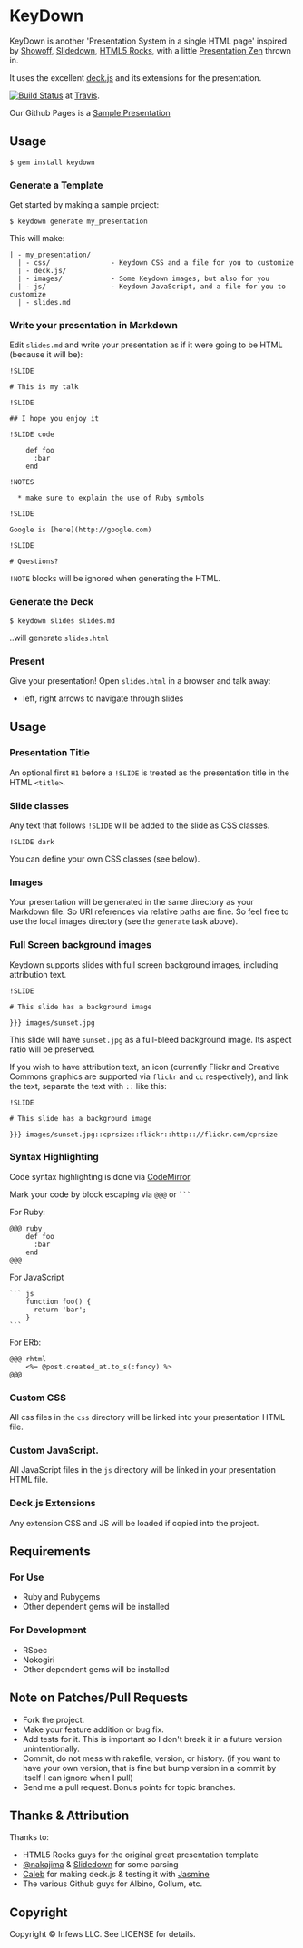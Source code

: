 # KeyDown

KeyDown is another 'Presentation System in a single HTML page' inspired by [Showoff](http://github.com/drnic/showoff), [Slidedown](http://github.com/nakajima/slidedown),
[HTML5 Rocks](http://studio.html5rocks.com/#Deck), with a little [Presentation Zen](http://amzn.to/8X55H2) thrown in.

It uses the excellent [deck.js](http://imakewebthings.github.com/deck.js) and its extensions for the presentation.

[![Build Status](https://secure.travis-ci.org/infews/keydown.png)](http://travis-ci.org/infews/keydown) at [Travis](http://travis-ci.org).

Our Github Pages is a [Sample Presentation](http://infews.github.com/keydown)

## Usage
    $ gem install keydown

### Generate a Template

Get started by making a sample project:

    $ keydown generate my_presentation

This will make:

    | - my_presentation/
      | - css/               - Keydown CSS and a file for you to customize
      | - deck.js/
      | - images/            - Some Keydown images, but also for you
      | - js/                - Keydown JavaScript, and a file for you to customize
      | - slides.md

### Write your presentation in Markdown

Edit `slides.md` and write your presentation as if it were going to be HTML (because it will be):

    !SLIDE
    
    # This is my talk
    
    !SLIDE
    
    ## I hope you enjoy it
    
    !SLIDE code
    
        def foo
          :bar
        end
    
	!NOTES
	
	  * make sure to explain the use of Ruby symbols	
	
    !SLIDE
    
    Google is [here](http://google.com)
    
    !SLIDE
    
    # Questions?

`!NOTE` blocks will be ignored when generating the HTML.

### Generate the Deck

    $ keydown slides slides.md

..will generate `slides.html`

### Present

Give your presentation! Open `slides.html` in a browser and talk away:

  * left, right arrows to navigate through slides

## Usage

### Presentation Title

An optional first `H1` before a `!SLIDE` is treated as the presentation title in the HTML `<title>`.
	
### Slide classes

Any text that follows `!SLIDE` will be added to the slide as CSS classes. 

    !SLIDE dark

You can define your own CSS classes (see below).

### Images 

Your presentation will be generated in the same directory as your Markdown file. So URI references via relative paths
are fine.  So feel free to use the local images directory (see the `generate` task above).

### Full Screen background images

Keydown supports slides with full screen background images, including attribution text.

    !SLIDE
    
    # This slide has a background image
    
    }}} images/sunset.jpg

This slide will have `sunset.jpg` as a full-bleed background image. Its aspect ratio will be preserved.

If you wish to have attribution text, an icon (currently Flickr and Creative Commons graphics are supported via `flickr` and `cc` respectively), and link the text, separate the text with `::` like this:


    !SLIDE
    
    # This slide has a background image
     
    }}} images/sunset.jpg::cprsize::flickr::http:://flickr.com/cprsize

### Syntax Highlighting

Code syntax highlighting is done via [CodeMirror](http://codemirror.net).

Mark your code by block escaping via `@@@` or ` ``` `

For Ruby:

    @@@ ruby
        def foo
          :bar
        end
    @@@

For JavaScript

    ``` js
        function foo() {
          return 'bar';
        }
    ```

For ERb:

    @@@ rhtml
        <%= @post.created_at.to_s(:fancy) %>
    @@@

### Custom CSS

All css files in the `css` directory will be linked into your presentation HTML file.

### Custom JavaScript.

All JavaScript files in the `js` directory will be linked in your presentation HTML file.

### Deck.js Extensions

Any extension CSS and JS will be loaded if copied into the project.


## Requirements

### For Use

   * Ruby and Rubygems
   * Other dependent gems will be installed

### For Development

   * RSpec
   * Nokogiri
   * Other dependent gems will be installed

## Note on Patches/Pull Requests
 
  * Fork the project.
  * Make your feature addition or bug fix.
  * Add tests for it. This is important so I don't break it in a future version unintentionally.
  * Commit, do not mess with rakefile, version, or history. (if you want to have your own version, that is fine but bump version in a commit by itself I can ignore when I pull)
  * Send me a pull request. Bonus points for topic branches.

## Thanks & Attribution

Thanks to:

* HTML5 Rocks guys for the original great presentation template
* [@nakajima](http://twitter.com/nakajima) & [Slidedown](http://github.com/nakajima/slidedown) for some parsing
* [Caleb](http://github.com/imakewebthings) for making deck.js & testing it with [Jasmine](http://pivotal.github.com/jasmine)
* The various Github guys for Albino, Gollum, etc.

## Copyright

Copyright &copy; Infews LLC. See LICENSE for details.
